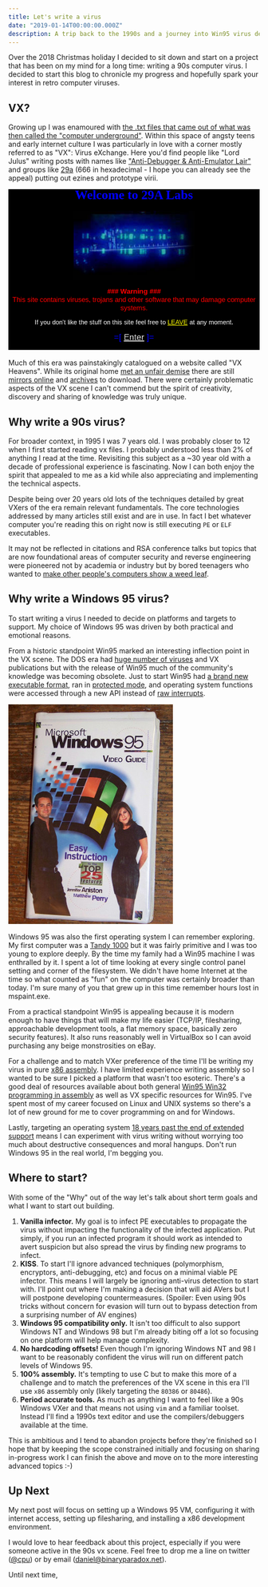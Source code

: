 ```yaml
---
title: Let's write a virus
date: "2019-01-14T00:00:00.000Z"
description: A trip back to the 1990s and a journey into Win95 virus development.
---
```


Over the 2018 Christmas holiday I decided to sit down and start on a project that has been on my mind for a long time: writing a 90s computer virus. I decided to start this blog to chronicle my progress and hopefully spark your interest in retro computer viruses.

## VX?

Growing up I was enamoured with [the .txt files that came out of what was then called the "computer underground"](http://textfiles.com/hacking/). Within this space of angsty teens and early internet culture I was particularly in love with a corner mostly referred to as "VX": Virus eXchange. Here you'd find people like "Lord Julus" writing posts with names like ["Anti-Debugger & Anti-Emulator Lair"](http://ivanlef0u.fr/repo/madchat/vxdevl/vdat/tuantant.htm) and groups like [29a](https://cryptohub.nl/zines/vxheavens/29a/index.htm) (666 in hexadecimal - I hope you can already see the appeal) putting out ezines and prototype virii.

![Remember when all sites had landing pages?](./29a.landing.png)

Much of this era was painstakingly catalogued on a website called "VX Heavens". While its original home [met an unfair demise](https://nakedsecurity.sophos.com/2012/03/28/vx-heavens-virus-writing-website-raided/) there are still [mirrors online](https://cryptohub.nl/zines/vxheavens/lib/-index=OT&lang=en.htm) and [archives](https://archive.org/details/vxheavens-2010-05-18) to download. There were certainly problematic aspects of the VX scene I can't commend but the spirit of creativity, discovery and sharing of knowledge was truly unique.

## Why write a 90s virus?

For broader context, in 1995 I was 7 years old. I was probably closer to 12 when I first started reading vx files. I probably understood less than 2% of anything I read at the time. Revisiting this subject as a ~30 year old with a decade of professional experience is fascinating. Now I can both enjoy the spirit that appealed to me as a kid while also appreciating and implementing the technical aspects.

Despite being over 20 years old lots of the techniques detailed by great VXers of the era remain relevant fundamentals. The core technologies addressed by many articles still exist and are in use. In fact I bet whatever computer you're reading this on right now is still executing `PE` or `ELF` executables.

It may not be reflected in citations and RSA conference talks but topics that are now foundational areas of computer security and reverse engineering were pioneered not by academia or industry but by bored teenagers who wanted to [make other people's computers show a weed leaf](https://archive.org/details/malware_COFFSHOP.COM).

## Why write a Windows 95 virus?

To start writing a virus I needed to decide on platforms and targets to support. My choice of Windows 95 was driven by both practical and emotional reasons.

From a historic standpoint Win95 marked an interesting inflection point in the VX scene. The DOS era had [huge number of viruses](https://www.youtube.com/watch?v=xgS1M4e_9_E) and VX publications but with the release of Win95 much of the community's knowledge was becoming obsolete. Just to start Win95 had [a brand new executable format](https://msdn.microsoft.com/en-us/library/ms809762.aspx), ran in [protected mode](https://en.wikipedia.org/wiki/Protected_mode), and operating system functions were accessed through a new API instead of [raw interrupts](http://stanislavs.org/helppc/int_21.html).

![There are so many great Win95 resources available.](./win95.with.friends.jpg)

Windows 95 was also the first operating system I can remember exploring. My first computer was a [Tandy 1000](https://en.wikipedia.org/wiki/Tandy_1000) but it was fairly primitive and I was too young to explore deeply. By the time my family had a Win95 machine I was enthralled by it. I spent a lot of time looking at every single control panel setting and corner of the filesystem. We didn't have home Internet at the time so what counted as "fun" on the computer was certainly broader than today. I'm sure many of you that grew up in this time remember hours lost in mspaint.exe.

From a practical standpoint Win95 is appealing because it is modern enough to have things that will make my life easier (TCP/IP, filesharing, approachable development tools, a flat memory space, basically zero security features). It also runs reasonably well in VirtualBox so I can avoid purchasing any beige monstrosities on eBay.

For a challenge and to match VXer preference of the time I'll be writing my virus in pure [x86 assembly](https://en.wikipedia.org/wiki/X86_assembly_language). I have limited experience writing assembly so I wanted to be sure I picked a platform that wasn't too esoteric. There's a good deal of resources available about both general [Win95 Win32 programming in assembly](http://www.win32assembly.programminghorizon.com/tutorials.html) as well as VX specific resources for Win95. I've spent most of my career focused on Linux and UNIX systems so there's a lot of new ground for me to cover programming on and for Windows.

Lastly, targeting an operating system [18 years past the end of extended support](https://support.microsoft.com/en-us/lifecycle/search?alpha=Microsoft%20Windows%2095) means I can experiment with virus writing without worrying too much about destructive consequences and moral hangups. Don't run Windows 95 in the real world, I'm begging you.

## Where to start?

With some of the "Why" out of the way let's talk about short term goals and what I want to start out building.

1. **Vanilla infector.** My goal is to infect PE executables to propagate the virus without impacting the functionality of the infected application. Put simply, if you run an infected program it should work as intended to avert suspicion but also spread the virus by finding new programs to infect.
1. **KISS**. To start I'll ignore advanced techniques (polymorphism, encryptors, anti-debugging, etc) and focus on a minimal viable PE infector. This means I will largely be ignoring anti-virus detection to start with. I'll point out where I'm making a decision that will aid AVers but I will postpone developing countermeasures. (Spoiler: Even using 90s tricks without concern for evasion will turn out to bypass detection from a surprising number of AV engines)
1. **Windows 95 compatibility only.** It isn't too difficult to also support Windows NT and Windows 98 but I'm already biting off a lot so focusing on one platform will help manage complexity.
1. **No hardcoding offsets!** Even though I'm ignoring Windows NT and 98 I want to be reasonably confident the virus will run on different patch levels of Windows 95.
1. **100% assembly.** It's tempting to use C but to make this more of a challenge and to match the preferences of the VX scene in this era I'll use `x86` assembly only (likely targeting the `80386` or `80486`).
1. **Period accurate tools.** As much as anything I want to feel like a 90s Windows VXer and that means not using `vim` and a familiar toolset. Instead I'll find a 1990s text editor and use the compilers/debuggers available at the time.

This is ambitious and I tend to abandon projects before they're finished so I hope 
that by keeping the scope constrained initially and focusing on sharing in-progress work I can finish the above and move on to the more interesting advanced topics :-)

## Up Next

My next post will focus on setting up a Windows 95 VM, configuring it with internet access, setting up filesharing, and installing a x86 development environment.

I would love to hear feedback about this project, especially if you were someone active in the 90s vx scene. Feel free to drop me a line on twitter ([@cpu](https://twitter.com/cpu)) or by email ([daniel@binaryparadox.net](mailto://daniel@binaryparadox.net)).

Until next time,
